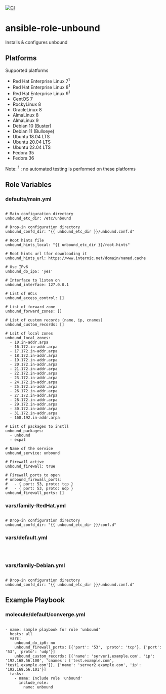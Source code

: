 [![CI](https://github.com/de-it-krachten/ansible-role-unbound/workflows/CI/badge.svg?event=push)](https://github.com/de-it-krachten/ansible-role-unbound/actions?query=workflow%3ACI)


# ansible-role-unbound

Installs & configures unbound 


## Platforms

Supported platforms

- Red Hat Enterprise Linux 7<sup>1</sup>
- Red Hat Enterprise Linux 8<sup>1</sup>
- Red Hat Enterprise Linux 9<sup>1</sup>
- CentOS 7
- RockyLinux 8
- OracleLinux 8
- AlmaLinux 8
- AlmaLinux 9
- Debian 10 (Buster)
- Debian 11 (Bullseye)
- Ubuntu 18.04 LTS
- Ubuntu 20.04 LTS
- Ubuntu 22.04 LTS
- Fedora 35
- Fedora 36

Note:
<sup>1</sup> : no automated testing is performed on these platforms

## Role Variables
### defaults/main.yml
<pre><code>
# Main configuration directory
unbound_etc_dir: /etc/unbound

# Drop-in configuration directory
unbound_confd_dir: "{{ unbound_etc_dir }}/unbound.conf.d"

# Root hints file
unbound_hints_local: "{{ unbound_etc_dir }}/root.hints"

# Root hints url tfor downloading it
unbound_hints_url: https://www.internic.net/domain/named.cache

# Use IPv6
unbound_do_ip6: 'yes'

# Interface to listen on
unbound_interface: 127.0.0.1

# List of ACLs
unbound_access_control: []

# List of forward zone
unbound_forward_zones: []

# List of custom records (name, ip, cnames)
unbound_custom_records: []

# Lsit of local zones
unbound_local_zones:
  - 10.in-addr.arpa
  - 16.172.in-addr.arpa
  - 17.172.in-addr.arpa
  - 18.172.in-addr.arpa
  - 19.172.in-addr.arpa
  - 20.172.in-addr.arpa
  - 21.172.in-addr.arpa
  - 22.172.in-addr.arpa
  - 23.172.in-addr.arpa
  - 24.172.in-addr.arpa
  - 25.172.in-addr.arpa
  - 26.172.in-addr.arpa
  - 27.172.in-addr.arpa
  - 28.172.in-addr.arpa
  - 29.172.in-addr.arpa
  - 30.172.in-addr.arpa
  - 31.172.in-addr.arpa
  - 168.192.in-addr.arpa

# List of packages to instll
unbound_packages:
  - unbound
  - expat

# Name of the service
unbound_service: unbound

# Firewall active
unbound_firewall: true

# Firewall ports to open
# unbound_firewall_ports:
#   - { port: 53, proto: tcp }
#   - { port: 53, proto: udp }
unbound_firewall_ports: []
</pre></code>

### vars/family-RedHat.yml
<pre><code>
# Drop-in configuration directory
unbound_confd_dir: "{{ unbound_etc_dir }}/conf.d"
</pre></code>

### vars/default.yml
<pre><code>

</pre></code>

### vars/family-Debian.yml
<pre><code>
# Drop-in configuration directory
unbound_confd_dir: "{{ unbound_etc_dir }}/unbound.conf.d"
</pre></code>



## Example Playbook
### molecule/default/converge.yml
<pre><code>
- name: sample playbook for role 'unbound'
  hosts: all
  vars:
    unbound_do_ip6: no
    unbound_firewall_ports: [{'port': '53', 'proto': 'tcp'}, {'port': '53', 'proto': 'udp'}]
    unbound_custom_records: [{'name': 'server1.example.com', 'ip': '192.168.56.100', 'cnames': ['test.example.com', 'test1.example.com']}, {'name': 'server2.example.com', 'ip': '192.168.56.101'}]
  tasks:
    - name: Include role 'unbound'
      include_role:
        name: unbound
</pre></code>
